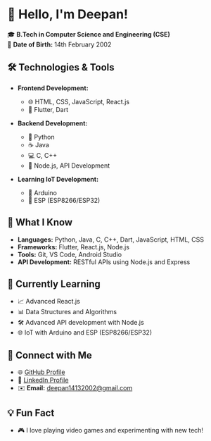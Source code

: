 # 👋 Hello, I'm Deepan!

🎓 **B.Tech in Computer Science and Engineering (CSE)**  
📅 **Date of Birth:** 14th February 2002  

## 🛠️ Technologies & Tools

- **Frontend Development:**
  - 🌐 HTML, CSS, JavaScript, React.js
  - 📱 Flutter, Dart

- **Backend Development:**
  - 🐍 Python
  - ☕ Java
  - 💻 C, C++
  - 🚀 Node.js, API Development

- **Learning IoT Development:**
  - 🔧 Arduino
  - 📡 ESP (ESP8266/ESP32)

## 🚀 What I Know

- **Languages:** Python, Java, C, C++, Dart, JavaScript, HTML, CSS
- **Frameworks:** Flutter, React.js, Node.js
- **Tools:** Git, VS Code, Android Studio
- **API Development:** RESTful APIs using Node.js and Express

## 🌱 Currently Learning

- 📈 Advanced React.js
- 📊 Data Structures and Algorithms
- 🛠️ Advanced API development with Node.js
- 🌐 IoT with Arduino and ESP (ESP8266/ESP32)

## 🔗 Connect with Me

- 🌐 [GitHub Profile](https://github.com/Deepan1413)
- 💼 [LinkedIn Profile](https://www.linkedin.com/in/)
- ✉️ **Email:** deepan14132002@gmail.com

## 💡 Fun Fact

- 🎮 I love playing video games and experimenting with new tech!
